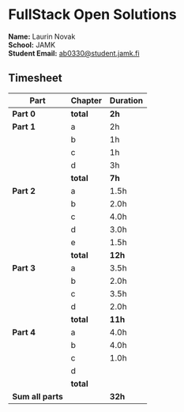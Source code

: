 # FullStack Open Solutions

**Name:** Laurin Novak  
**School:** JAMK  
**Student Email:** ab0330@student.jamk.fi

## Timesheet

| Part              | Chapter   | Duration |
|-------------------|-----------|----------|
| **Part 0**        | **total** | **2h**   |
| **Part 1**        | a         | 2h       |
|                   | b         | 1h       |  
|                   | c         | 1h       |
|                   | d         | 3h       |
|                   | **total** | **7h**   |
| **Part 2**        | a         | 1.5h     |
|                   | b         | 2.0h     |
|                   | c         | 4.0h     |
|                   | d         | 3.0h     |
|                   | e         | 1.5h     |
|                   | **total** | **12h**  |
| **Part 3**        | a         | 3.5h     |
|                   | b         | 2.0h     |
|                   | c         | 3.5h     |
|                   | d         | 2.0h     |
|                   | **total** | **11h**  |
| **Part 4**        | a         | 4.0h     |
|                   | b         | 4.0h     |
|                   | c         | 1.0h     |
|                   | d         |          |
|                   | **total** |          |
| **Sum all parts** |           | **32h**  |
